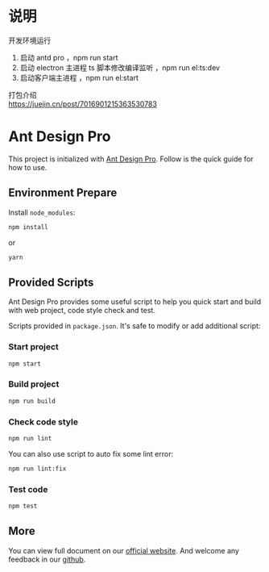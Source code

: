 # 说明

开发环境运行

1. 启动 antd pro ，npm run start
2. 启动 electron 主进程 ts 脚本修改编译监听 ，npm run el:ts:dev
3. 启动客户端主进程 ，npm run el:start

打包介绍  
https://juejin.cn/post/7016901215363530783

# Ant Design Pro

This project is initialized with [Ant Design Pro](https://pro.ant.design). Follow is the quick guide for how to use.

## Environment Prepare

Install `node_modules`:

```bash
npm install
```

or

```bash
yarn
```

## Provided Scripts

Ant Design Pro provides some useful script to help you quick start and build with web project, code style check and test.

Scripts provided in `package.json`. It's safe to modify or add additional script:

### Start project

```bash
npm start
```

### Build project

```bash
npm run build
```

### Check code style

```bash
npm run lint
```

You can also use script to auto fix some lint error:

```bash
npm run lint:fix
```

### Test code

```bash
npm test
```

## More

You can view full document on our [official website](https://pro.ant.design). And welcome any feedback in our [github](https://github.com/ant-design/ant-design-pro).
